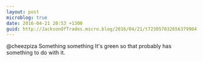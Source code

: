 ```yaml
---
layout: post
microblog: true
date: 2016-04-21 20:53 +1300
guid: http://JacksonOfTrades.micro.blog/2016/04/21/t723057032656379904.html
---
```

@cheezpiza Something something It's green so that probably has something to do with it.
